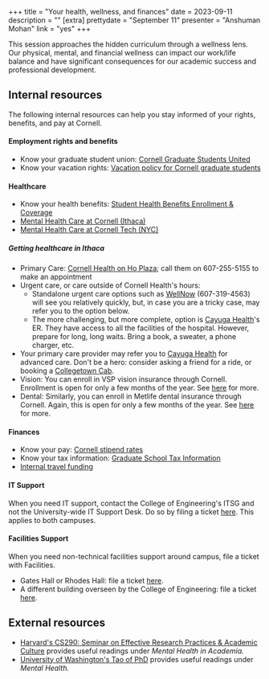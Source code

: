 +++
title = "Your health, wellness, and finances"
date = 2023-09-11
description = ""
[extra]
prettydate = "September 11"
presenter = "Anshuman Mohan"
link = "yes"
+++

This session approaches the hidden curriculum through a wellness lens. Our physical, mental, and financial wellness can impact our work/life balance and have significant consequences for our academic success and professional development.

## Internal resources

The following internal resources can help you stay informed of your rights, benefits, and pay at Cornell.

#### Employment rights and benefits

- Know your graduate student union: [Cornell Graduate Students United](https://cornellgradunion.org/)
- Know your vacation rights: [Vacation policy for Cornell graduate students](https://gradschool.cornell.edu/policies/vacation-time-for-assistantships/)

#### Healthcare

- Know your health benefits: [Student Health Benefits Enrollment & Coverage](https://studenthealthbenefits.cornell.edu/enrollment-coverage)
- [Mental Health Care at Cornell (Ithaca)](https://health.cornell.edu/services/mental-health-care)
- [Mental Health Care at Cornell Tech (NYC)](https://studentaffairs.tech.cornell.edu/health-wellness/nyc-health-resources/)

##### Getting healthcare in Ithaca

- Primary Care: [Cornell Health on Ho Plaza](https://health.cornell.edu/); call them on 607-255-5155 to make an appointment
- Urgent care, or care outside of Cornell Health's hours:
    - Standalone urgent care options such as [WellNow](https://www.wellnow.com/urgent-care-centers/new-york/ithaca/740-south-meadow-street-14850) (607-319-4563) will see you relatively quickly, but, in case you are a tricky case, may refer you to the option below.
    - The more challenging, but more complete, option is [Cayuga Health](https://cayugahealth.org/)'s ER. They have access to all the facilities of the hospital. However, prepare for long, long waits. Bring a book, a sweater, a phone charger, etc.
- Your primary care provider may refer you to [Cayuga Health](https://cayugahealth.org/) for advanced care. Don't be a hero: consider asking a friend for a ride, or booking a [Collegetown Cab](https://collegetowncab.com/).
- Vision: You can enroll in VSP vision insurance through Cornell. Enrollment is open for only a few months of the year. See [here](https://studenthealthbenefits.cornell.edu/dental-vision/vision-enrollment) for more.
- Dental: Similarly, you can enroll in Metlife dental insurance through Cornell. Again, this is open for only a few months of the year. See [here](https://studenthealthbenefits.cornell.edu/dental-vision/dental-enrollment) for more.


#### Finances

- Know your pay: [Cornell stipend rates](https://gradschool.cornell.edu/financial-support/stipend-rates/)
- Know your tax information: [Graduate School Tax Information](https://gradschool.cornell.edu/financial-support/tax-information/)
- [Internal travel funding](https://www.cs.cornell.edu/phd/current-students/travel-funding-opportunities)

#### IT Support

When you need IT support, contact the College of Engineering's ITSG and not the University-wide IT Support Desk. Do so by filing a ticket [here](https://it.coecis.cornell.edu/). This applies to both campuses.

#### Facilities Support

When you need non-technical facilities support around campus, file a ticket with Facilities.
- Gates Hall or Rhodes Hall: file a ticket [here](https://tdx.cornell.edu/TDClient/171/Portal/Home/).
- A different building overseen by the College of Engineering: file a ticket [here](https://tdx.cornell.edu/TDClient/133/Portal/Home/).


## External resources

- [Harvard's CS290: Seminar on Effective Research Practices & Academic Culture](https://yanivyacoby.github.io/harvard-cs290/readings/) provides useful readings under *Mental Health in Academia.*
- [University of Washington's Tao of PhD](https://courses.cs.washington.edu/courses/cse590x/22wi/resources/#mental-health) provides useful readings under *Mental Health.*
